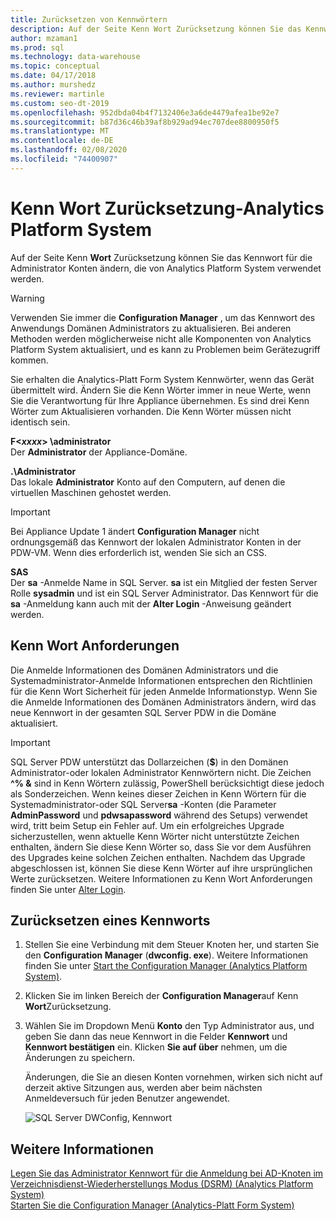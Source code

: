 ```yaml
---
title: Zurücksetzen von Kennwörtern
description: Auf der Seite Kenn Wort Zurücksetzung können Sie das Kennwort für die Administrator Konten ändern, die von Analytics Platform System verwendet werden.
author: mzaman1
ms.prod: sql
ms.technology: data-warehouse
ms.topic: conceptual
ms.date: 04/17/2018
ms.author: murshedz
ms.reviewer: martinle
ms.custom: seo-dt-2019
ms.openlocfilehash: 952dbda04b4f7132406e3a6de4479afea1be92e7
ms.sourcegitcommit: b87d36c46b39af8b929ad94ec707dee8800950f5
ms.translationtype: MT
ms.contentlocale: de-DE
ms.lasthandoff: 02/08/2020
ms.locfileid: "74400907"
---
```

# <a name="password-reset---analytics-platform-system"></a>Kenn Wort Zurücksetzung-Analytics Platform System
Auf der Seite Kenn **Wort** Zurücksetzung können Sie das Kennwort für die Administrator Konten ändern, die von Analytics Platform System verwendet werden.  
  
> [!WARNING]  
> Verwenden Sie immer die **Configuration Manager** , um das Kennwort des Anwendungs Domänen Administrators zu aktualisieren. Bei anderen Methoden werden möglicherweise nicht alle Komponenten von Analytics Platform System aktualisiert, und es kann zu Problemen beim Gerätezugriff kommen.  
  
Sie erhalten die Analytics-Platt Form System Kennwörter, wenn das Gerät übermittelt wird. Ändern Sie die Kenn Wörter immer in neue Werte, wenn Sie die Verantwortung für Ihre Appliance übernehmen. Es sind drei Kenn Wörter zum Aktualisieren vorhanden. Die Kenn Wörter müssen nicht identisch sein.  
  
**F<*xxxx*> \administrator**  
Der **Administrator** der Appliance-Domäne.  
  
**.\Administrator**  
Das lokale **Administrator** Konto auf den Computern, auf denen die virtuellen Maschinen gehostet werden.  
  
> [!IMPORTANT]  
> Bei Appliance Update 1 ändert **Configuration Manager** nicht ordnungsgemäß das Kennwort der lokalen Administrator Konten in der PDW-VM. Wenn dies erforderlich ist, wenden Sie sich an CSS.  
  
**SAS**  
Der **sa** -Anmelde Name in SQL Server. **sa** ist ein Mitglied der festen Server Rolle **sysadmin** und ist ein SQL Server Administrator. Das Kennwort für die **sa** -Anmeldung kann auch mit der **Alter Login** -Anweisung geändert werden.  
  
## <a name="password-requirements"></a>Kenn Wort Anforderungen  
Die Anmelde Informationen des Domänen Administrators und die Systemadministrator-Anmelde Informationen entsprechen den Richtlinien für die Kenn Wort Sicherheit für jeden Anmelde Informationstyp. Wenn Sie die Anmelde Informationen des Domänen Administrators ändern, wird das neue Kennwort in der gesamten SQL Server PDW in die Domäne aktualisiert.  
  
> [!IMPORTANT]  
> SQL Server PDW unterstützt das Dollarzeichen (**$**) in den Domänen Administrator-oder lokalen Administrator Kennwörtern nicht. Die Zeichen **^% &** sind in Kenn Wörtern zulässig, PowerShell berücksichtigt diese jedoch als Sonderzeichen. Wenn keines dieser Zeichen in Kenn Wörtern für die Systemadministrator-oder SQL Server**sa** -Konten (die Parameter **AdminPassword** und **pdwsapassword** während des Setups) verwendet wird, tritt beim Setup ein Fehler auf. Um ein erfolgreiches Upgrade sicherzustellen, wenn aktuelle Kenn Wörter nicht unterstützte Zeichen enthalten, ändern Sie diese Kenn Wörter so, dass Sie vor dem Ausführen des Upgrades keine solchen Zeichen enthalten. Nachdem das Upgrade abgeschlossen ist, können Sie diese Kenn Wörter auf ihre ursprünglichen Werte zurücksetzen. Weitere Informationen zu Kenn Wort Anforderungen finden Sie unter [Alter Login](../t-sql/statements/alter-login-transact-sql.md).  
  
## <a name="to-reset-a-password"></a>Zurücksetzen eines Kennworts  
  
1.  Stellen Sie eine Verbindung mit dem Steuer Knoten her, und starten Sie den **Configuration Manager** (**dwconfig. exe**). Weitere Informationen finden Sie unter [Start the Configuration Manager &#40;Analytics Platform System&#41;](launch-the-configuration-manager.md).  
  
2.  Klicken Sie im linken Bereich der **Configuration Manager**auf Kenn **Wort**Zurücksetzung.  
  
3.  Wählen Sie im Dropdown Menü **Konto** den Typ Administrator aus, und geben Sie dann das neue Kennwort in die Felder **Kennwort** und **Kennwort bestätigen** ein. Klicken **Sie auf über** nehmen, um die Änderungen zu speichern.  
  
    Änderungen, die Sie an diesen Konten vornehmen, wirken sich nicht auf derzeit aktive Sitzungen aus, werden aber beim nächsten Anmeldeversuch für jeden Benutzer angewendet.  
  
    ![SQL Server DWConfig, Kennwort](./media/password-reset/SQL_Server_PDW_DWConfig_TopPW.png "SQL_Server_PDW_DWConfig_TopPW")  
  
## <a name="see-also"></a>Weitere Informationen  
[Legen Sie das Administrator Kennwort für die Anmeldung bei AD-Knoten im Verzeichnisdienst-Wiederherstellungs Modus &#40;DSRM&#41; &#40;Analytics Platform System&#41;](set-admin-password-for-logging-on-to-ad-nodes-in-directory-services-restore-mode.md)  
[Starten Sie die Configuration Manager &#40;Analytics-Platt Form System&#41;](launch-the-configuration-manager.md)  
  
